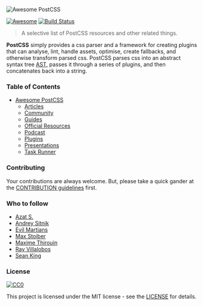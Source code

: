 ![Awesome PostCSS](https://rawgit.com/jdrgomes/awesome-postcss/master/media/awesome_postcss.svg)

[![Awesome](https://cdn.rawgit.com/sindresorhus/awesome/d7305f38d29fed78fa85652e3a63e154dd8e8829/media/badge.svg)](https://github.com/sindresorhus/awesome) [![Build Status](https://api.travis-ci.org/jdrgomes/awesome-postcss.svg?branch=master)](https://travis-ci.org/jdrgomes/awesome-postcss)

> A selective list of PostCSS resources and other related things.

**PostCSS** simply provides a css parser and a framework for creating plugins that can analyse, lint, handle assets, optimise, create fallbacks, and otherwise transform parsed css. PostCSS parses css into an abstract syntax tree [AST](https://en.wikipedia.org/wiki/Abstract_syntax_tree), passes it through a series of plugins, and then concatenates back into a string.

### Table of Contents

-   [Awesome PostCSS](#awesome-postcss)
    -   [Articles](topics/articles.md)
    -   [Community](topics/community.md)
    -   [Guides](topics/guides.md)
    -   [Official Resources](topics/official-resources.md)
    -   [Podcast](topics/podcast.md)
    -   [Plugins](topics/plugins.md)
    -   [Presentations](topics/presentations.md)  
    -   [Task Runner](topics/task-runner.md)

### Contributing

Your contributions are always welcome. But, please take a quick gander at the [CONTRIBUTION guidelines](https://github.com/jdrgomes/awesome-postcss/blob/master/CONTRIBUTING.md) first.

### Who to follow

-   [Azat S.](https://twitter.com/azat_io)
-   [Andrey Sitnik](https://twitter.com/andreysitnik)
-   [Evil Martians](https://twitter.com/evilmartians)
-   [Max Stoiber](https://twitter.com/mxstbr)
-   [Maxime Thirouin](https://twitter.com/MoOx)
-   [Ray Villalobos](https://twitter.com/planetoftheweb)
-   [Sean King](https://twitter.com/seaneking)

### License

[![CC0](http://mirrors.creativecommons.org/presskit/buttons/88x31/svg/cc-zero.svg)](https://creativecommons.org/publicdomain/zero/1.0/)

This project is licensed under the MIT license - see the [LICENSE](https://github.com/jdrgomes/awesome-postcss/blob/master/LICENSE) for details.
